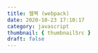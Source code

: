```yaml
---
title: 웹팩 (webpack)
date: 2020-10-23 17:10:17
category: javascript
thumbnail: { thumbnailSrc }
draft: false
---
```


